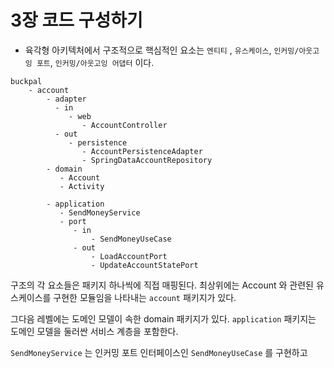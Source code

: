 # 3장 코드 구성하기


  - 육각형 아키텍처에서 구조적으로 핵심적인 요소는 `엔티티` , `유스케이스`, `인커밍/아웃고잉 포트`, `인커밍/아웃고잉 어댑터` 이다. 


  ~~~
  buckpal
      - account
          - adapter
            - in
               - web
                  - AccountController
            - out
               - persistence
                  - AccountPersistenceAdapter
                  - SpringDataAccountRepository
          - domain
             - Account
             - Activity
          
          - application
             - SendMoneyService
             - port
                - in
                    - SendMoneyUseCase
                - out
                    - LoadAccountPort
                    - UpdateAccountStatePort
  
  ~~~


  구조의 각 요소들은 패키지 하나씩에 직접 매핑된다. 최상위에는 Account 와 관련된 유스케이스를 구현한 모듈임을 나타내는 `account` 패키지가 있다.
  
  그다음 레벨에는 도메인 모델이 속한 domain 패키지가 있다. `application` 패키지는 도메인 모델을 둘러싼 서비스 계층을 포함한다.
  
  `SendMoneyService` 는 인커밍 포트 인터페이스인 `SendMoneyUseCase` 를 구현하고 
  
